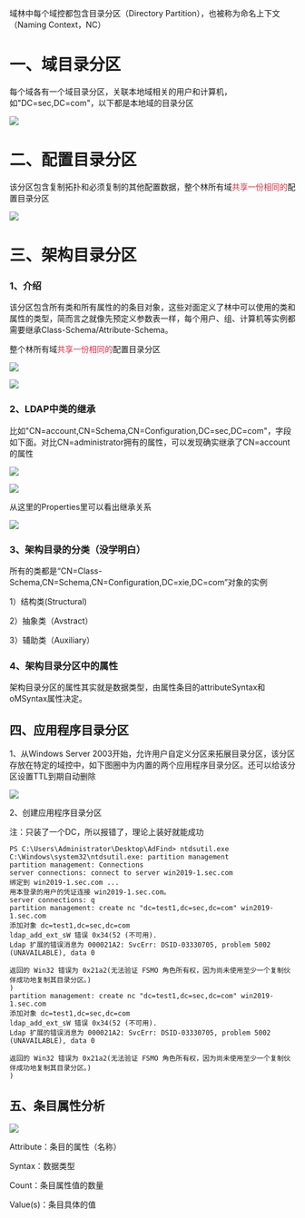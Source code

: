 域林中每个域控都包含目录分区（Directory Partition），也被称为命名上下文（Naming Context，NC）

# 一、域目录分区
每个域各有一个域目录分区，关联本地域相关的用户和计算机，如"DC=sec,DC=com"，以下都是本地域的目录分区

![](../images/680d4182fa663ceaf12ca43b2876ea78.png)

# 二、配置目录分区
该分区包含复制拓扑和必须复制的其他配置数据，整个林所有域<font style="color:#DF2A3F;">共享一份相同的</font>配置目录分区

![](../images/963e6f51850fb8367881d7a1ef26c798.png)

# 三、架构目录分区
### 1、介绍
该分区包含所有类和所有属性的的条目对象，这些对面定义了林中可以使用的类和属性的类型，简而言之就像先预定义参数表一样，每个用户、组、计算机等实例都需要继承Class-Schema/Attribute-Schema。

整个林所有域<font style="color:#DF2A3F;">共享一份相同的</font>配置目录分区

![](../images/4f682c009d52f6342fbc02cabad4334a.png)

![](../images/26099bb5add9e1b4b4d4537756522d59.png)

### 2、LDAP中类的继承
比如"CN=account,CN=Schema,CN=Configuration,DC=sec,DC=com"，字段如下面。对比CN=administrator拥有的属性，可以发现确实继承了CN=account的属性

![](../images/ed2fabc07b2fea61b32bb4b4ddedfa5f.png)

![](../images/644406bb52259d465a2a2a91efd34f92.png)

从这里的Properties里可以看出继承关系

![](../images/480ef5c148868a5a73f56db2056b3f3a.png)

### 3、架构目录的分类（没学明白）
所有的类都是“CN=Class-Schema,CN=Schema,CN=Configuration,DC=xie,DC=com”对象的实例

1）结构类(Structural)

2）抽象类（Avstract）

3）辅助类（Auxiliary）

### 4、架构目录分区中的属性
架构目录分区的属性其实就是数据类型，由属性条目的attributeSyntax和oMSyntax属性决定。

## 四、应用程序目录分区
1、从Windows Server 2003开始，允许用户自定义分区来拓展目录分区，该分区存放在特定的域控中，如下图圈中为内置的两个应用程序目录分区。还可以给该分区设置TTL到期自动删除

![](../images/f8e2ab8d379f8c399ae432b51785b991.png)

2、创建应用程序目录分区

注：只装了一个DC，所以报错了，理论上装好就能成功

```plain
PS C:\Users\Administrator\Desktop\AdFind> ntdsutil.exe
C:\Windows\system32\ntdsutil.exe: partition management
partition management: Connections
server connections: connect to server win2019-1.sec.com
绑定到 win2019-1.sec.com ...
用本登录的用户的凭证连接 win2019-1.sec.com。
server connections: q
partition management: create nc "dc=test1,dc=sec,dc=com" win2019-1.sec.com
添加对象 dc=test1,dc=sec,dc=com
ldap_add_ext_sW 错误 0x34(52 (不可用).
Ldap 扩展的错误消息为 000021A2: SvcErr: DSID-03330705, problem 5002 (UNAVAILABLE), data 0

返回的 Win32 错误为 0x21a2(无法验证 FSMO 角色所有权，因为尚未使用至少一个复制伙伴成功地复制其目录分区。)
)
partition management: create nc "dc=test1,dc=sec,dc=com" win2019-1.sec.com
添加对象 dc=test1,dc=sec,dc=com
ldap_add_ext_sW 错误 0x34(52 (不可用).
Ldap 扩展的错误消息为 000021A2: SvcErr: DSID-03330705, problem 5002 (UNAVAILABLE), data 0

返回的 Win32 错误为 0x21a2(无法验证 FSMO 角色所有权，因为尚未使用至少一个复制伙伴成功地复制其目录分区。)
)
```

## 五、条目属性分析
![](../images/f00e298a9361f08ee72b17a9efcfc29a.png)

Attribute：条目的属性（名称）

Syntax：数据类型

Count：条目属性值的数量

Value(s)：条目具体的值